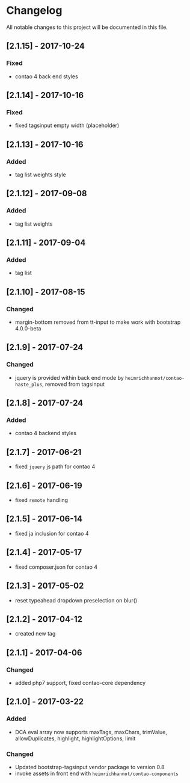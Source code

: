 # Changelog
All notable changes to this project will be documented in this file.

## [2.1.15] - 2017-10-24

### Fixed
- contao 4 back end styles

## [2.1.14] - 2017-10-16

### Fixed
- fixed tagsinput empty width (placeholder)

## [2.1.13] - 2017-10-16

### Added
- tag list weights style

## [2.1.12] - 2017-09-08

### Added
- tag list weights

## [2.1.11] - 2017-09-04

### Added
- tag list

## [2.1.10] - 2017-08-15

### Changed
- margin-bottom removed from tt-input to make work with bootstrap 4.0.0-beta

## [2.1.9] - 2017-07-24

### Changed
- jquery is provided within back end mode by `heimrichhannot/contao-haste_plus`, removed from tagsinput

## [2.1.8] - 2017-07-24

### Added
- contao 4 backend styles

## [2.1.7] - 2017-06-21
- fixed `jquery` js path for contao 4

## [2.1.6] - 2017-06-19
- fixed `remote` handling 

## [2.1.5] - 2017-06-14
- fixed ja inclusion for contao 4

## [2.1.4] - 2017-05-17
- fixed composer.json for contao 4

## [2.1.3] - 2017-05-02
- reset typeahead dropdown preselection on blur()

## [2.1.2] - 2017-04-12
- created new tag

## [2.1.1] - 2017-04-06

### Changed

- added php7 support, fixed contao-core dependency

## [2.1.0] - 2017-03-22

### Added

- DCA eval array now supports maxTags, maxChars, trimValue, allowDuplicates, highlight, highlightOptions, limit

### Changed
- Updated bootstrap-tagsinput vendor package to version 0.8
- invoke assets in front end with `heimrichhannot/contao-components`
